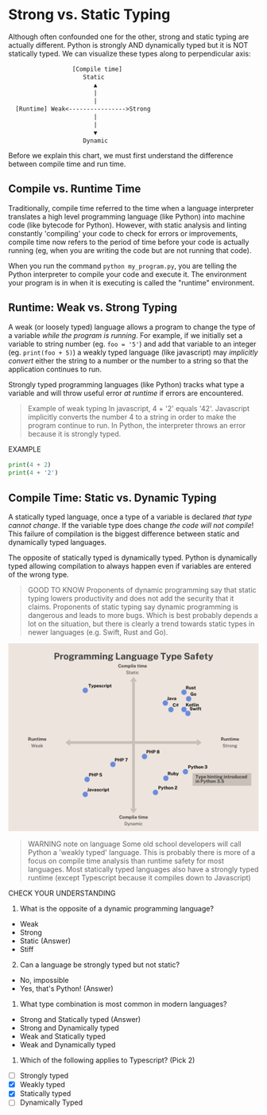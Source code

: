# Strong vs. Static Typing

Although often confounded one for the other, strong and static typing are actually different. Python is strongly AND dynamically typed but it is NOT statically typed. We can visualize these types along to perpendicular axis:

```
                  [Compile time]
                     Static
                        ▲
                        |
                        |                   
  [Runtime] Weak<---------------->Strong 
                        |
                        |
                        ▼
                     Dynamic
```

Before we explain this chart, we must first understand the difference between compile time and run time.

## Compile vs. Runtime Time

Traditionally, compile time referred to the time when a language interpreter translates a high level programming language (like Python) into machine code (like bytecode for Python). However, with static analysis and linting constantly 'compiling' your code to check for errors or improvements, compile time now refers to the period of time before your code is actually running (eg, when you are writing the code but are not running that code).

When you run the command `python my_program.py`, you are telling the Python interpreter to compile your code and execute it. The environment your program is in when it is executing is called the "runtime" environment. 

## Runtime: Weak vs. Strong Typing

A weak (or loosely typed) language allows a program to change the type of a variable *while the program is running*. For example, if we initially set a variable to string number (eg. `foo = '5'`) and add that variable to an integer (eg. `print(foo + 5)`) a weakly typed language (like javascript) may *implicitly convert* either the string to a number or the number to a string so that the application continues to run. 

Strongly typed programming languages (like Python) tracks what type a variable and will throw useful error *at runtime* if errors are encountered.

> Example of weak typing
> In javascript, 4 + '2' equals '42'. Javascript implicitly converts the number 4 to a string in order to make the program continue to run.
> In Python, the interpreter throws an error because it is strongly typed. 

EXAMPLE
```py
print(4 + 2)
print(4 + '2')

```


## Compile Time: Static vs. Dynamic Typing

A statically typed language, once a type of a variable is declared *that type cannot change*. If the variable type does change *the code will not compile*! This failure of compilation is the biggest difference between static and dynamically typed languages. 

The opposite of statically typed is dynamically typed. Python is dynamically typed allowing compilation to always happen even if variables are entered of the wrong type.

> GOOD TO KNOW
> Proponents of dynamic programming say that static typing lowers productivity and does not add the security that it claims. Proponents of static typing say dynamic programming is dangerous and leads to more bugs. Which is best probably depends a lot on the situation, but there is clearly a trend towards static types in newer languages (e.g. Swift, Rust and Go). 

![graph of programming languages and type safety](/images/Programming_Language_Type_Safety.png)

> WARNING note on language 
> Some old school developers will call Python a 'weakly typed' language. This is probably there is more of a focus on compile time analysis than runtime safety for most languages. Most statically typed languages also have a strongly typed runtime (except Typescript because it compiles down to Javascript)

CHECK YOUR UNDERSTANDING

1. What is the opposite of a dynamic programming language?
- Weak
- Strong
- Static (Answer)
- Stiff

2. Can a language be strongly typed but not static?
- No, impossible
- Yes, that's Python! (Answer)

1. What type combination is most common in modern languages?
- Strong and Statically typed (Answer)
- Strong and Dynamically typed
- Weak and Statically typed
- Weak and Dynamically typed

1. Which of the following applies to Typescript? (Pick 2)
- [ ] Strongly typed 
- [x] Weakly typed
- [x] Statically typed
- [ ] Dynamically Typed  
